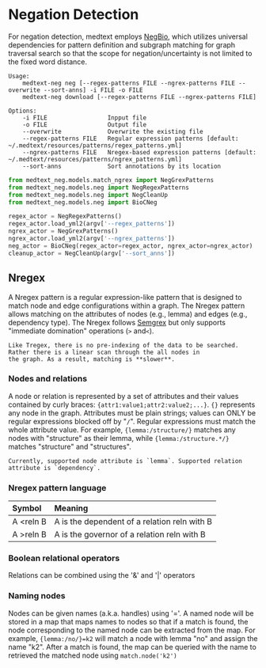 # Negation Detection

For negation detection, medtext employs
[NegBio](https://github.com/bionlplab/negbio2), which utilizes universal
dependencies for pattern definition and subgraph matching for graph traversal
search so that the scope for negation/uncertainty is not limited to the fixed
word distance.

```shell
Usage:
    medtext-neg neg [--regex-patterns FILE --ngrex-patterns FILE --overwrite --sort-anns] -i FILE -o FILE
    medtext-neg download [--regex-patterns FILE --ngrex-patterns FILE]

Options:
    -i FILE                 Inpput file
    -o FILE                 Output file
    --overwrite             Overwrite the existing file
    --regex-patterns FILE   Regular expression patterns [default: ~/.medtext/resources/patterns/regex_patterns.yml]
    --ngrex-patterns FILE   Nregex-based expression patterns [default: ~/.medtext/resources/patterns/ngrex_patterns.yml]
    --sort-anns             Sort annotations by its location
```

```python
from medtext_neg.models.match_ngrex import NegGrexPatterns
from medtext_neg.models.neg import NegRegexPatterns
from medtext_neg.models.neg import NegCleanUp
from medtext_neg.models.neg import BioCNeg

regex_actor = NegRegexPatterns()
regex_actor.load_yml2(argv['--regex_patterns'])
ngrex_actor = NegGrexPatterns()
ngrex_actor.load_yml2(argv['--ngrex_patterns'])
neg_actor = BioCNeg(regex_actor=regex_actor, ngrex_actor=ngrex_actor)
cleanup_actor = NegCleanUp(argv['--sort_anns'])
```

## Nregex

A Nregex pattern is a regular expression-like pattern that is designed to match node and edge configurations within a
graph. The Nregex pattern allows matching on the attributes of nodes (e.g., lemma) and edges (e.g., dependency type). 
The Nregex follows [Semgrex](https://nlp.stanford.edu/software/tregex.shtml) but only supports "immediate domination"
operations (`>` and`<`).

```{warning}
Like Tregex, there is no pre-indexing of the data to be searched. 
Rather there is a linear scan through the all nodes in
the graph. As a result, matching is **slower**.
```

### Nodes and relations

A node or relation is represented by a set of attributes and their values contained by curly braces:
`{attr1:value1;attr2:value2;...}`. `{}` represents any node in the graph. Attributes must be plain strings;
values can ONLY be regular expressions blocked off by "`/`". Regular expressions must match the whole attribute
value. For example, `{lemma:/structure/}` matches any nodes with "structure" as their lemma, while
`{lemma:/structure.*/}` matches "structure" and "structures".

```{warning}
Currently, supported node attribute is `lemma`. Supported relation attribute is `dependency`.
```

### Nregex pattern language

| Symbol          | Meaning                                      |
|:----------------|:---------------------------------------------|
| A <reln B       | A is the dependent of a relation reln with B |
| A >reln B       | A is the governor of a relation reln with B  |

### Boolean relational operators

Relations can be combined using the '&' and '|' operators

### Naming nodes

Nodes can be given names (a.k.a. handles) using '='. A named node will be stored in a map that maps names to nodes so
that if a match is found, the node corresponding to the named node can be extracted from the map. For example,
`{lemma:/no/}=k2` will match a node with lemma "no" and assign the name "k2". After a match is found, the map can be
queried with the name to retrieved the matched node using `match.node('k2')`
